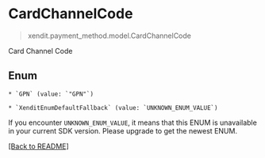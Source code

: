 # CardChannelCode
> xendit.payment_method.model.CardChannelCode

Card Channel Code


## Enum


    * `GPN` (value: `"GPN"`)

    * `XenditEnumDefaultFallback` (value: `UNKNOWN_ENUM_VALUE`)

If you encounter `UNKNOWN_ENUM_VALUE`, it means that this ENUM is unavailable in your current SDK version. Please upgrade to get the newest ENUM.

[[Back to README]](../../README.md)


